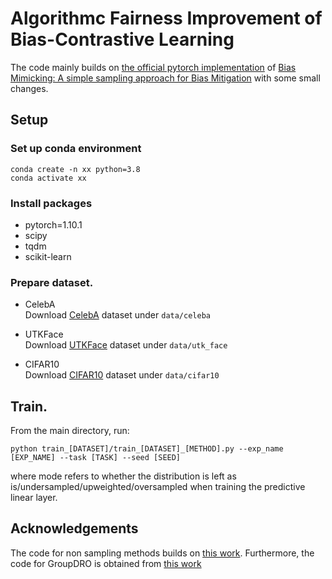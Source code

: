 # Algorithmc Fairness Improvement of Bias-Contrastive Learning

The code mainly builds on [the official pytorch implementation](https://github.com/mqraitem/Bias-Mimicking) of [Bias Mimicking: A simple sampling approach for Bias Mitigation](https://arxiv.org/pdf/2209.15605.pdf) with some small changes.

## Setup

### Set up conda environment  
```
conda create -n xx python=3.8
conda activate xx
```

### Install packages

* pytorch=1.10.1 
* scipy
* tqdm 
* scikit-learn

### Prepare dataset.

- CelebA  
Download [CelebA](https://mmlab.ie.cuhk.edu.hk/projects/CelebA.html) dataset under `data/celeba`

- UTKFace  
Download [UTKFace](https://susanqq.github.io/UTKFace/) dataset under `data/utk_face`

- CIFAR10  
Download [CIFAR10](https://www.cs.toronto.edu/~kriz/cifar.html) dataset under `data/cifar10`


## Train.

From the main directory, run: 

```
python train_[DATASET]/train_[DATASET]_[METHOD].py --exp_name [EXP_NAME] --task [TASK] --seed [SEED] 
```


where mode refers to whether the distribution is left as is/undersampled/upweighted/oversampled when training the predictive linear layer. 

## Acknowledgements

The code for non sampling methods builds on [this work](https://github.com/grayhong/bias-contrastive-learning). Furthermore, the code for GroupDRO is obtained from [this work](https://github.com/kohpangwei/group_DRO)
